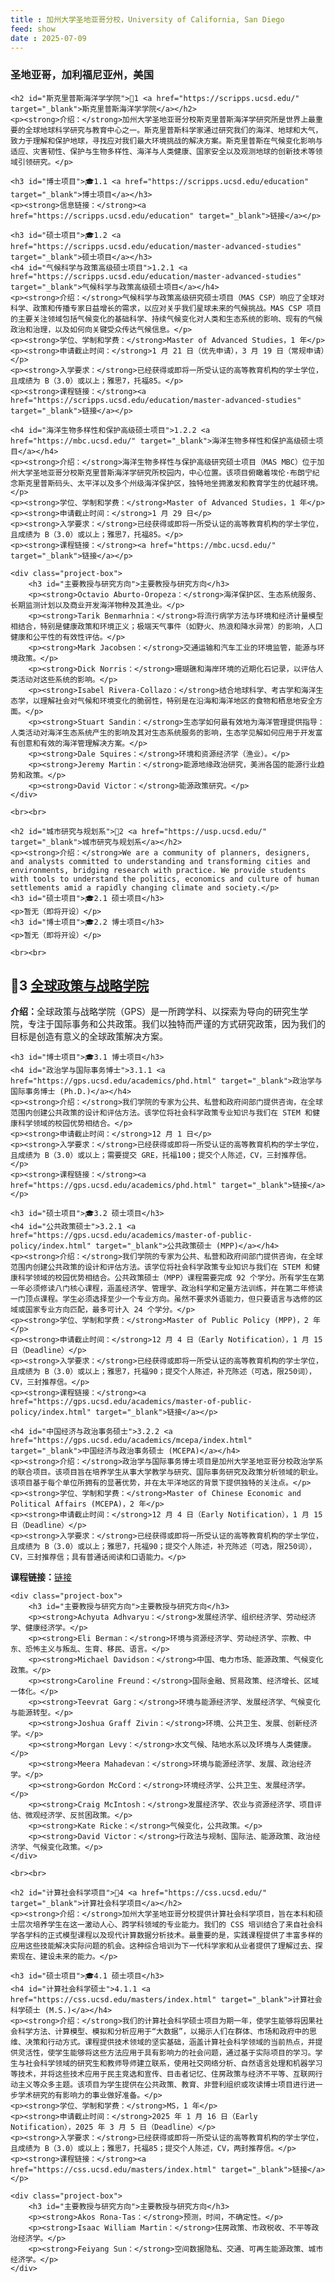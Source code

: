 ```yaml
---
title : 加州大学圣地亚哥分校，University of California, San Diego
feed: show
date : 2025-07-09
---
```


<html lang="zh">
<head>
    <meta charset="UTF-8">
    <title> 加州大学圣地亚哥分校，University of California, San Diego</title>
    <link rel="stylesheet" href="/assets/css/CSS.css">
</head>
<body>
    <h3>圣地亚哥，加利福尼亚州，美国</h3>

    <h2 id="斯克里普斯海洋学学院">🏫1 <a href="https://scripps.ucsd.edu/" target="_blank">斯克里普斯海洋学学院</a></h2>
    <p><strong>介绍：</strong>加州大学圣地亚哥分校斯克里普斯海洋学研究所是世界上最重要的全球地球科学研究与教育中心之一。斯克里普斯科学家通过研究我们的海洋、地球和大气，致力于理解和保护地球，寻找应对我们最大环境挑战的解决方案。斯克里普斯在气候变化影响与适应、灾害韧性、保护与生物多样性、海洋与人类健康、国家安全以及观测地球的创新技术等领域引领研究。</p>

    <h3 id="博士项目">🎓1.1 <a href="https://scripps.ucsd.edu/education" target="_blank">博士项目</a></h3>
    <p><strong>信息链接：</strong><a href="https://scripps.ucsd.edu/education" target="_blank">链接</a></p>

    <h3 id="硕士项目">🎓1.2 <a href="https://scripps.ucsd.edu/education/master-advanced-studies" target="_blank">硕士项目</a></h3>
    <h4 id="气候科学与政策高级硕士项目">1.2.1 <a href="https://scripps.ucsd.edu/education/master-advanced-studies" target="_blank">气候科学与政策高级硕士项目</a></h4>
    <p><strong>介绍：</strong>气候科学与政策高级研究硕士项目（MAS CSP）响应了全球对科学、政策和传播专家日益增长的需求，以应对关乎我们星球未来的气候挑战。MAS CSP 项目的主要关注领域包括气候变化的基础科学、持续气候变化对人类和生态系统的影响、现有的气候政治和治理，以及如何向关键受众传达气候信息。</p>
    <p><strong>学位、学制和学费：</strong>Master of Advanced Studies，1 年</p>
    <p><strong>申请截止时间：</strong>1 月 21 日（优先申请），3 月 19 日（常规申请）</p>
    <p><strong>入学要求：</strong>已经获得或即将一所受认证的高等教育机构的学士学位，且成绩为 B（3.0）或以上；雅思7，托福85。</p>
    <p><strong>课程链接：</strong><a href="https://scripps.ucsd.edu/education/master-advanced-studies" target="_blank">链接</a></p>

    <h4 id="海洋生物多样性和保护高级硕士项目">1.2.2 <a href="https://mbc.ucsd.edu/" target="_blank">海洋生物多样性和保护高级硕士项目</a></h4>
    <p><strong>介绍：</strong>海洋生物多样性与保护高级研究硕士项目（MAS MBC）位于加州大学圣地亚哥分校斯克里普斯海洋学研究所校园内，中心位置。该项目俯瞰着埃伦·布朗宁纪念斯克里普斯码头、太平洋以及多个州级海洋保护区，独特地坐拥激发和教育学生的优越环境。</p>
    <p><strong>学位、学制和学费：</strong>Master of Advanced Studies，1 年</p>
    <p><strong>申请截止时间：</strong>1 月 29 日</p>
    <p><strong>入学要求：</strong>已经获得或即将一所受认证的高等教育机构的学士学位，且成绩为 B（3.0）或以上；雅思7，托福85。</p>
    <p><strong>课程链接：</strong><a href="https://mbc.ucsd.edu/" target="_blank">链接</a></p>

    <div class="project-box">
        <h3 id="主要教授与研究方向">主要教授与研究方向</h3>
        <p><strong>Octavio Aburto-Oropeza：</strong>海洋保护区、生态系统服务、长期监测计划以及商业开发海洋物种及其渔业。</p>
        <p><strong>Tarik Benmarhnia：</strong>将流行病学方法与环境和经济计量模型相结合，特别是健康政策和环境正义；极端天气事件（如野火、热浪和降水异常）的影响，人口健康和公平性的有效性评估。</p>
        <p><strong>Mark Jacobsen：</strong>交通运输和汽车工业的环境监管，能源与环境政策。</p>
        <p><strong>Dick Norris：</strong>珊瑚礁和海岸环境的近期化石记录，以评估人类活动对这些系统的影响。</p>
        <p><strong>Isabel Rivera-Collazo：</strong>结合地球科学、考古学和海洋生态学，以理解社会对气候和环境变化的脆弱性，特别是在沿海和海洋地区的食物和栖息地安全方面。</p>
        <p><strong>Stuart Sandin：</strong>生态学如何最有效地为海洋管理提供指导：人类活动对海洋生态系统产生的影响及其对生态系统服务的影响，生态学见解如何应用于开发富有创意和有效的海洋管理解决方案。</p>
        <p><strong>Dale Squires：</strong>环境和资源经济学（渔业）。</p>
        <p><strong>Jeremy Martin：</strong>能源地缘政治研究，美洲各国的能源行业趋势和政策。</p>
        <p><strong>David Victor：</strong>能源政策研究。</p>
    </div>

    <br><br>

    <h2 id="城市研究与规划系">🏫2 <a href="https://usp.ucsd.edu/" target="_blank">城市研究与规划系</a></h2>
    <p><strong>介绍：</strong>We are a community of planners, designers, and analysts committed to understanding and transforming cities and environments, bridging research with practice. We provide students with tools to understand the politics, economics and culture of human settlements amid a rapidly changing climate and society.</p>
    <h3 id="硕士项目">🎓2.1 硕士项目</h3>
    <p>暂无（即将开设）</p>
    <h3 id="博士项目">🎓2.2 博士项目</h3>
    <p>暂无（即将开设）</p>

    <br><br>

<h2 id="全球政策与战略学院">🏫3 <a href="https://gps.ucsd.edu/" target="_blank">全球政策与战略学院</a></h2>
    <p><strong>介绍：</strong>全球政策与战略学院（GPS）是一所跨学科、以探索为导向的研究生学院，专注于国际事务和公共政策。我们以独特而严谨的方式研究政策，因为我们的目标是创造有意义的全球政策解决方案。</p>

    <h3 id="博士项目">🎓3.1 博士项目</h3>
    <h4 id="政治学与国际事务博士">3.1.1 <a href="https://gps.ucsd.edu/academics/phd.html" target="_blank">政治学与国际事务博士 (Ph.D.)</a></h4>
    <p><strong>介绍：</strong>我们学院的专家为公共、私营和政府间部门提供咨询，在全球范围内创建公共政策的设计和评估方法。该学位将社会科学政策专业知识与我们在 STEM 和健康科学领域的校园优势相结合。</p>
    <p><strong>申请截止时间：</strong>12 月 1 日</p>
    <p><strong>入学要求：</strong>已经获得或即将一所受认证的高等教育机构的学士学位，且成绩为 B（3.0）或以上；需要提交 GRE，托福100；提交个人陈述，CV，三封推荐信。</p>
    <p><strong>课程链接：</strong><a href="https://gps.ucsd.edu/academics/phd.html" target="_blank">链接</a></p>

    <h3 id="硕士项目">🎓3.2 硕士项目</h3>
    <h4 id="公共政策硕士">3.2.1 <a href="https://gps.ucsd.edu/academics/master-of-public-policy/index.html" target="_blank">公共政策硕士 (MPP)</a></h4>
    <p><strong>介绍：</strong>我们学院的专家为公共、私营和政府间部门提供咨询，在全球范围内创建公共政策的设计和评估方法。该学位将社会科学政策专业知识与我们在 STEM 和健康科学领域的校园优势相结合。公共政策硕士（MPP）课程需要完成 92 个学分。所有学生在第一年必须修读八门核心课程，涵盖经济学、管理学、政治科学和定量方法训练，并在第二年修读一门顶点课程。学生必须选择至少一个专业方向。虽然不要求外语能力，但只要语言与选修的区域或国家专业方向匹配，最多可计入 24 个学分。</p>
    <p><strong>学位、学制和学费：</strong>Master of Public Policy (MPP)，2 年</p>
    <p><strong>申请截止时间：</strong>12 月 4 日（Early Notification），1 月 15 日（Deadline）</p>
    <p><strong>入学要求：</strong>已经获得或即将一所受认证的高等教育机构的学士学位，且成绩为 B（3.0）或以上；雅思7，托福90；提交个人陈述，补充陈述（可选，限250词），CV，三封推荐信。</p>
    <p><strong>课程链接：</strong><a href="https://gps.ucsd.edu/academics/master-of-public-policy/index.html" target="_blank">链接</a></p>

    <h4 id="中国经济与政治事务硕士">3.2.2 <a href="https://gps.ucsd.edu/academics/mcepa/index.html" target="_blank">中国经济与政治事务硕士 (MCEPA)</a></h4>
    <p><strong>介绍：</strong>政治学与国际事务博士项目是加州大学圣地亚哥分校政治学系的联合项目。该项目旨在培养学生从事大学教学与研究、国际事务研究及政策分析领域的职业。该项目基于每个单位所拥有的显著优势，并在太平洋地区的背景下提供独特的关注点。</p>
    <p><strong>学位、学制和学费：</strong>Master of Chinese Economic and Political Affairs (MCEPA)，2 年</p>
    <p><strong>申请截止时间：</strong>12 月 4 日（Early Notification），1 月 15 日（Deadline）</p>
    <p><strong>入学要求：</strong>已经获得或即将一所受认证的高等教育机构的学士学位，且成绩为 B（3.0）或以上；雅思7，托福90；提交个人陈述，补充陈述（可选，限250词），CV，三封推荐信；具有普通话阅读和口语能力。</p>
<p><strong>课程链接：</strong><a href="https://gps.ucsd.edu/academics/mcepa/index.html" target="_blank">链接</a></p>

    <div class="project-box">
        <h3 id="主要教授与研究方向">主要教授与研究方向</h3>
        <p><strong>Achyuta Adhvaryu：</strong>发展经济学、组织经济学、劳动经济学、健康经济学。</p>
        <p><strong>Eli Berman：</strong>环境与资源经济学、劳动经济学、宗教、中东、恐怖主义与叛乱、生育、移民、语言。</p>
        <p><strong>Michael Davidson：</strong>中国、电力市场、能源政策、气候变化政策。</p>
        <p><strong>Caroline Freund：</strong>国际金融、贸易政策、经济增长、区域一体化。</p>
        <p><strong>Teevrat Garg：</strong>环境与能源经济学、发展经济学、气候变化与能源转型。</p>
        <p><strong>Joshua Graff Zivin：</strong>环境、公共卫生、发展、创新经济学。</p>
        <p><strong>Morgan Levy：</strong>水文气候、陆地水系以及环境与人类健康。</p>
        <p><strong>Meera Mahadevan：</strong>环境与能源经济学、发展、政治经济学。</p>
        <p><strong>Gordon McCord：</strong>环境经济学、公共卫生、发展经济学。</p>
        <p><strong>Craig McIntosh：</strong>发展经济学、农业与资源经济学、项目评估、微观经济学、反贫困政策。</p>
        <p><strong>Kate Ricke：</strong>气候变化，公共政策。</p>
        <p><strong>David Victor：</strong>行政法与规制、国际法、能源政策、政治经济学、气候变化政策。</p>
    </div>

    <br><br>

    <h2 id="计算社会科学项目">🏫4 <a href="https://css.ucsd.edu/" target="_blank">计算社会科学项目</a></h2>
    <p><strong>介绍：</strong>加州大学圣地亚哥分校提供计算社会科学项目，旨在本科和硕士层次培养学生在这一激动人心、跨学科领域的专业能力。我们的 CSS 培训结合了来自社会科学各学科的正式模型课程以及现代计算数据分析技术。最重要的是，实践课程提供了丰富多样的应用这些技能解决实际问题的机会。这种综合培训为下一代科学家和从业者提供了理解过去、探索现在、建设未来的能力。</p>

    <h3 id="硕士项目">🎓4.1 硕士项目</h3>
    <h4 id="计算社会科学硕士">4.1.1 <a href="https://css.ucsd.edu/masters/index.html" target="_blank">计算社会科学硕士 (M.S.)</a></h4>
    <p><strong>介绍：</strong>我们的计算社会科学硕士项目为期一年，使学生能够将因果社会科学方法、计算模型、模拟和分析应用于“大数据”，以揭示人们在群体、市场和政府中的思维、决策和行动方式。课程提供技术领域的坚实基础，涵盖计算社会科学领域的当前热点，并提供灵活性，使学生能够将这些方法应用于具有影响力的社会问题，通过基于实际项目的学习。学生与社会科学领域的研究生和教师导师建立联系，使用社交网络分析、自然语言处理和机器学习等技术，并将这些技术应用于民主竞选和宣传、目击者记忆、住房政策与经济不平等、互联网行动主义等众多主题。该项目为学生提供在公共政策、教育、非营利组织或攻读博士项目进行进一步学术研究的有影响力的事业做好准备。</p>
    <p><strong>学位、学制和学费：</strong>MS，1 年</p>
    <p><strong>申请截止时间：</strong>2025 年 1 月 16 日（Early Notification），2025 年 3 月 5 日（Deadline）</p>
    <p><strong>入学要求：</strong>已经获得或即将一所受认证的高等教育机构的学士学位，且成绩为 B（3.0）或以上；雅思7，托福85；提交个人陈述，CV，两封推荐信。</p>
    <p><strong>课程链接：</strong><a href="https://css.ucsd.edu/masters/index.html" target="_blank">链接</a></p>

    <div class="project-box">
        <h3 id="主要教授与研究方向">主要教授与研究方向</h3>
        <p><strong>Akos Rona-Tas：</strong>预测，时间，不确定性。</p>
        <p><strong>Isaac William Martin：</strong>住房政策、市政税收、不平等政治经济学。</p>
        <p><strong>Feiyang Sun：</strong>空间数据隐私、交通、可再生能源政策、城市经济学。</p>
    </div>

</body>
</html>
